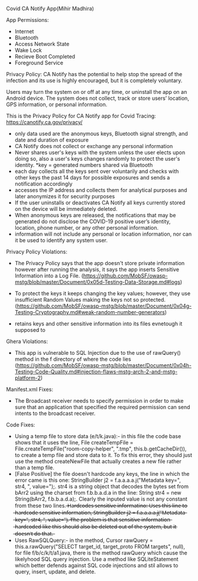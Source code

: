 Covid CA Notify App(Mihir Madhira)

App Permissions:
- Internet
- Bluetooth
- Access Network State
- Wake Lock
- Recieve Boot Completed
- Foreground Service

Privacy Policy:
CA Notify has the potential to help stop the spread of the infection and its use is 
highly encouraged, but it is completely voluntary.

Users may turn the system on or off at any time, or uninstall the app on an Android device. 
The system does not collect, track or store users’ location, GPS information, or personal 
information.

This is the Privacy Policy for CA Notify app for Covid Tracing: https://canotify.ca.gov/privacy/

- only data used are the anonymous keys, Bluetooth signal strength, and date and duration of
exposure
- CA Notify does not collect or exchange any personal information
- Never shares user's keys with the system unless the user elects upon doing so, also a user's
keys changes randomly to protect the user's identity. *key = generated numbers shared via 
Bluetooth
- each day collects all the keys sent over voluntarily and checks with other keys the past
14 days for possible exposures and sends a notification accordingly
- accesses the IP address and collects them for analytical purposes and later anonymizes it 
for security purposes
- If the user uninstalls or deactivates CA Notify all keys currently stored on the device 
will be immediately deleted.
- When anonymous keys are released, the notifications that may be generated do not disclose 
the COVID-19 positive user’s identity, location, phone number, or any other personal 
information.
- information will not include any personal or location information, nor can it be 
used to identify any system user.

Privacy Policy Violations:

- The Privacy Policy says that the app doesn't store private information however after running
the analysis, it says the app inserts Sensitive Information into a Log File. (https://github.com/MobSF/owasp-mstg/blob/master/Document/0x05d-Testing-Data-Storage.md#logs)

- To protect the keys it keeps changing the key values; however, they use insufficient 
Random Values making the keys not so protected. (https://github.com/MobSF/owasp-mstg/blob/master/Document/0x04g-Testing-Cryptography.md#weak-random-number-generators)
-  retains keys and other sensitive information into its files evnetough it supposed to

Ghera Violations:
- This app is vulnerable to SQL Injection due to the use of rawQuery() method in the f 
directory of where the code lies (https://github.com/MobSF/owasp-mstg/blob/master/Document/0x04h-Testing-Code-Quality.md#injection-flaws-mstg-arch-2-and-mstg-platform-2)

Manifest.xml Fixes:
- The Broadcast receiver needs to specify permission in order to make sure that an application that specified the required permission can send intents to the broadcast receiver.

Code Fixes:
- Using a temp file to store data (e/t/k.java):- in this file the code base shows that it uses the line, File createTempFile = File.createTempFile("room-copy-helper", ".tmp", this.b.getCacheDir()), to create a temp file and store data to it. To fix this error, they should just use the method createNewFile that actually creates a new file rather than a temp file. 
- [False Positive] the file doesn't hardcode any keys, the line in which the error came is this one: StringBuilder j2 = f.a.a.a.a.j("Metadata key=", str4, ", value=");. str4 is a string object that decodes the bytes set from bArr2 using the charset from f.b.b.a.d.a in the line: String str4 = new String(bArr2, f.b.b.a.d.a);. Clearly the inputed value is not any constant from these two lines. ̶H̶a̶r̶d̶c̶o̶d̶e̶s̶ ̶s̶e̶n̶s̶i̶t̶i̶v̶e̶ ̶i̶n̶f̶o̶r̶m̶a̶t̶i̶n̶o̶:̶ ̶U̶s̶e̶s̶ ̶t̶h̶i̶s̶ ̶l̶i̶n̶e̶ ̶t̶o̶ ̶h̶a̶r̶d̶c̶o̶d̶e̶ ̶s̶e̶n̶s̶i̶t̶i̶v̶e̶ ̶i̶n̶f̶o̶r̶m̶a̶t̶i̶o̶n̶,̶ ̶S̶t̶r̶i̶n̶g̶B̶u̶i̶l̶d̶e̶r̶ ̶j̶2̶ ̶=̶ ̶f̶.̶a̶.̶a̶.̶a̶.̶a̶.̶j̶(̶"̶M̶e̶t̶a̶d̶a̶t̶a̶ ̶k̶e̶y̶=̶"̶,̶ ̶s̶t̶r̶4̶,̶ ̶"̶,̶ ̶v̶a̶l̶u̶e̶=̶"̶)̶.̶ ̶T̶h̶e̶ ̶p̶r̶o̶b̶l̶e̶m̶ ̶i̶s̶ ̶t̶h̶a̶t̶ ̶s̶e̶n̶s̶i̶t̶i̶v̶e̶ ̶i̶n̶f̶o̶r̶m̶a̶t̶i̶o̶n̶ ̶h̶a̶r̶d̶c̶o̶d̶e̶d̶ ̶l̶i̶k̶e̶ ̶t̶h̶i̶s̶ ̶s̶h̶o̶u̶l̶d̶ ̶a̶l̶s̶o̶ ̶b̶e̶ ̶d̶e̶l̶e̶t̶e̶d̶ ̶o̶u̶t̶ ̶o̶f̶ ̶t̶h̶e̶ ̶s̶y̶s̶t̶e̶m̶,̶ ̶b̶u̶t̶ ̶i̶t̶ ̶d̶o̶e̶s̶n̶'̶t̶ ̶d̶o̶ ̶t̶h̶a̶t̶.̶
- Uses RawSQLQuery:- in the method, Cursor rawQuery = this.a.rawQuery("SELECT target_id, target_proto FROM targets", null), for file f/b/c/k/t/a1.java, there is the method rawQuery which cause the likelyhood SQL query injection. Use a method like SQLiteStatement which better defends against SQL code injections and stil allows to query, insert, update, and delete. 




 

